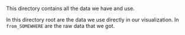 This directory contains all the data we have and use.

In this directory root are the data we use directly in our visualization.
In `from_SOMEWHERE` are the raw data that we got.
